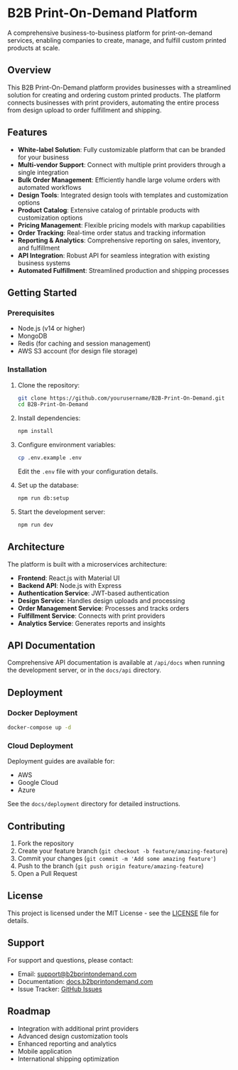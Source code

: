 # B2B Print-On-Demand Platform

A comprehensive business-to-business platform for print-on-demand services, enabling companies to create, manage, and fulfill custom printed products at scale.

## Overview

This B2B Print-On-Demand platform provides businesses with a streamlined solution for creating and ordering custom printed products. The platform connects businesses with print providers, automating the entire process from design upload to order fulfillment and shipping.

## Features

- **White-label Solution**: Fully customizable platform that can be branded for your business
- **Multi-vendor Support**: Connect with multiple print providers through a single integration
- **Bulk Order Management**: Efficiently handle large volume orders with automated workflows
- **Design Tools**: Integrated design tools with templates and customization options
- **Product Catalog**: Extensive catalog of printable products with customization options
- **Pricing Management**: Flexible pricing models with markup capabilities
- **Order Tracking**: Real-time order status and tracking information
- **Reporting & Analytics**: Comprehensive reporting on sales, inventory, and fulfillment
- **API Integration**: Robust API for seamless integration with existing business systems
- **Automated Fulfillment**: Streamlined production and shipping processes

## Getting Started

### Prerequisites

- Node.js (v14 or higher)
- MongoDB
- Redis (for caching and session management)
- AWS S3 account (for design file storage)

### Installation

1. Clone the repository:
   ```bash
   git clone https://github.com/yourusername/B2B-Print-On-Demand.git
   cd B2B-Print-On-Demand
   ```

2. Install dependencies:
   ```bash
   npm install
   ```

3. Configure environment variables:
   ```bash
   cp .env.example .env
   ```
   Edit the `.env` file with your configuration details.

4. Set up the database:
   ```bash
   npm run db:setup
   ```

5. Start the development server:
   ```bash
   npm run dev
   ```

## Architecture

The platform is built with a microservices architecture:

- **Frontend**: React.js with Material UI
- **Backend API**: Node.js with Express
- **Authentication Service**: JWT-based authentication
- **Design Service**: Handles design uploads and processing
- **Order Management Service**: Processes and tracks orders
- **Fulfillment Service**: Connects with print providers
- **Analytics Service**: Generates reports and insights

## API Documentation

Comprehensive API documentation is available at `/api/docs` when running the development server, or in the `docs/api` directory.

## Deployment

### Docker Deployment

```bash
docker-compose up -d
```

### Cloud Deployment

Deployment guides are available for:
- AWS
- Google Cloud
- Azure

See the `docs/deployment` directory for detailed instructions.

## Contributing

1. Fork the repository
2. Create your feature branch (`git checkout -b feature/amazing-feature`)
3. Commit your changes (`git commit -m 'Add some amazing feature'`)
4. Push to the branch (`git push origin feature/amazing-feature`)
5. Open a Pull Request

## License

This project is licensed under the MIT License - see the [LICENSE](LICENSE) file for details.

## Support

For support and questions, please contact:
- Email: support@b2bprintondemand.com
- Documentation: [docs.b2bprintondemand.com](https://docs.b2bprintondemand.com)
- Issue Tracker: [GitHub Issues](https://github.com/yourusername/B2B-Print-On-Demand/issues)

## Roadmap

- Integration with additional print providers
- Advanced design customization tools
- Enhanced reporting and analytics
- Mobile application
- International shipping optimization 